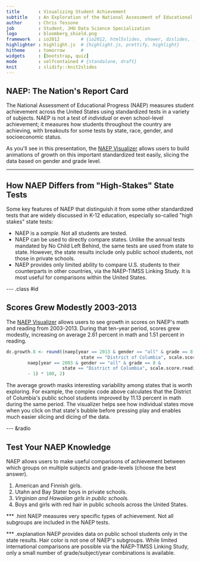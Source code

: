```yaml
---
title       : Visualizing Student Achievement
subtitle    : An Exploration of the National Assessment of Educational Progress
author      : Chris Tessone
job         : Student, JHU Data Science Specialization
logo        : bloomberg_shield.png
framework   : io2012        # {io2012, html5slides, shower, dzslides, ...}
highlighter : highlight.js  # {highlight.js, prettify, highlight}
hitheme     : tomorrow      # 
widgets     : [bootstrap, quiz]
mode        : selfcontained # {standalone, draft}
knit        : slidify::knit2slides
---
```


## NAEP: The Nation's Report Card

The National Assessment of Educational Progress (NAEP) measures student
achievement across the United States using standardized tests in a variety of
subjects. NAEP is not a test of *individual* or even school-level achievement;
it measures how students throughout the country are achieving, with breakouts
for some tests by state, race, gender, and socioeconomic status.

As you'll see in this presentation, the [NAEP Visualizer](http://skitalets.shinyapps.io/naep/)
allows users to build animations of growth on this important standardized
test easily, slicing the data based on gender and grade level.

---

## How NAEP Differs from "High-Stakes" State Tests

Some key features of NAEP that distinguish it from some other standardized
tests that are widely discussed in K-12 education, especially so-called
"high stakes" state tests:

- NAEP is a *sample*. Not all students are tested.
- NAEP can be used to directly compare states. Unlike the annual tests mandated
by No Child Left Behind, the same tests are used from state to state. However,
the state results include only public school students, not those in private
schools.
- NAEP provides only limited ability to compare U.S. students to their
counterparts in other countries, via the NAEP-TIMSS Linking Study. It is most
useful for comparisons within the United States.

--- .class #id 

## Scores Grew Modestly 2003-2013



The [NAEP Visualizer](http://skitalets.shinyapps.io/naep/) allows users to
see growth in scores on NAEP's math and reading from 2003-2013. During that
ten-year period, scores grew modestly, increasing on average 2.61
percent in math and 1.51 percent in reading.


```r
dc.growth.8 <- round((naep[year == 2013 & gender == "all" & grade == 8 &
                            state == "District of Columbia", scale.score.math] /
        naep[year == 2003 & gender == "all" & grade == 8 &
                     state == "District of Columbia", scale.score.reading]
        - 1) * 100, 2)
```

The average growth masks interesting variability among states that is worth
exploring. For example, the complex code above calculates that the District of
Columbia's public school students improved by 11.13 percent in math
during the same period. The visualizer helps see how individual states move when
you click on that state's bubble before pressing play and enables much easier
slicing and dicing of the data.

--- &radio

## Test Your NAEP Knowledge

NAEP allows users to make useful comparisons of achievement between which
groups on multiple subjects and grade-levels (choose the best answer).

1. American and Finnish girls.
2. Utahn and Bay Stater boys in private schools.
3. _Virginian and Hawaiian girls in public schools._
4. Boys and girls with red hair in public schools across the United States.

*** .hint
NAEP measures very specific types of achievement. Not all subgroups are included
in the NAEP tests.

*** .explanation
NAEP provides data on public school students only in the state results. Hair
color is not one of NAEP's subgroups. While limited international comparisons
are possible via the NAEP-TIMSS Linking Study, only a small number of
grade/subject/year combinations is available.
